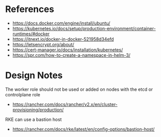 

# References

- https://docs.docker.com/engine/install/ubuntu/
- https://kubernetes.io/docs/setup/production-environment/container-runtimes/#docker
- https://itnext.io/docker-in-docker-521958d34efd
- https://letsencrypt.org/about/
- https://cert-manager.io/docs/installation/kubernetes/
- https://spr.com/how-to-create-a-namespace-in-helm-3/


# Design Notes

The worker role should not be used or added on nodes with the etcd or controlplane role
- https://rancher.com/docs/rancher/v2.x/en/cluster-provisioning/production/


RKE can use a bastion host
- https://rancher.com/docs/rke/latest/en/config-options/bastion-host/
